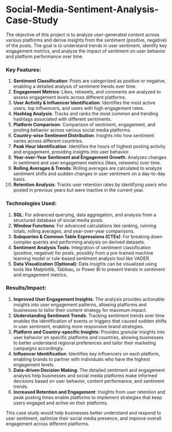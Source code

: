 # Social-Media-Sentiment-Analysis-Case-Study
The objective of this project is to analyze user-generated content across various platforms and derive insights from the sentiment (positive, negative) of the posts. The goal is to understand trends in user sentiment, identify key engagement metrics, and analyze the impact of sentiment on user behavior and platform performance over time.

### Key Features:
1. **Sentiment Classification**: Posts are categorized as positive or negative, enabling a detailed analysis of sentiment trends over time.
2. **Engagement Metrics**: Likes, retweets, and comments are analyzed to assess engagement levels across different platforms.
3. **User Activity & Influencer Identification**: Identifies the most active users, top influencers, and users with high engagement rates.
4. **Hashtag Analysis**: Tracks and ranks the most common and trending hashtags associated with different sentiments.
5. **Platform Comparison**: Comparison of sentiment, engagement, and posting behavior across various social media platforms.
6. **Country-wise Sentiment Distribution**: Insights into how sentiment varies across different countries.
7. **Peak Hour Identification**: Identifies the hours of highest posting activity and engagement, providing insights into user behavior.
8. **Year-over-Year Sentiment and Engagement Growth**: Analyzes changes in sentiment and user engagement metrics (likes, retweets) over time.
9. **Rolling Averages & Trends**: Rolling averages are calculated to analyze sentiment shifts and sudden changes in user sentiment on a day-to-day basis.
10. **Retention Analysis**: Tracks user retention rates by identifying users who posted in previous years but were inactive in the current year.

### Technologies Used:
1. **SQL**: For advanced querying, data aggregation, and analysis from a structured database of social media posts.
2. **Window Functions**: For advanced calculations like ranking, running totals, rolling averages, and year-over-year comparisons.
3. **Subqueries & Common Table Expressions (CTEs)**: For breaking down complex queries and performing analysis on derived datasets.
4. **Sentiment Analysis Tools**: Integration of sentiment classification (positive, negative) for posts, possibly from a pre-trained machine learning model or rule-based sentiment analysis tool like VADER.
5. **Data Visualization (Optional)**: Data insights can be visualized using tools like Matplotlib, Tableau, or Power BI to present trends in sentiment and engagement metrics.

### Results/Impact:
1. **Improved User Engagement Insights**: The analysis provides actionable insights into user engagement patterns, allowing platforms and businesses to tailor their content strategy for maximum impact.
2. **Understanding Sentiment Trends**: Tracking sentiment trends over time enables the identification of events or triggers that caused sudden shifts in user sentiment, enabling more responsive brand strategies.
3. **Platform and Country-specific Insights**: Provides granular insights into user behavior on specific platforms and countries, allowing businesses to better understand regional preferences and tailor their marketing campaigns accordingly.
4. **Influencer Identification**: Identifies key influencers on each platform, enabling brands to partner with individuals who have the highest engagement levels.
5. **Data-driven Decision Making**: The detailed sentiment and engagement analysis help businesses and social media platforms make informed decisions based on user behavior, content performance, and sentiment trends.
6. **Increased Retention and Engagement**: Insights from user retention and peak posting times enable platforms to implement strategies that keep users engaged and active on their platforms.

This case study would help businesses better understand and respond to user sentiment, optimize their social media presence, and improve overall engagement across different platforms.
